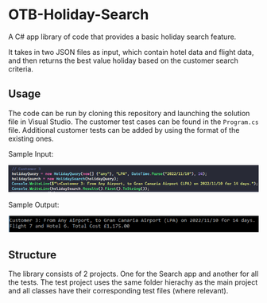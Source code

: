 # OTB-Holiday-Search
A C# app library of code that provides a basic holiday search feature.

It takes in two JSON files as input, which contain hotel data and flight data, and then returns the best value holiday based on the customer search criteria.

## Usage

The code can be run by cloning this repository and launching the solution file in Visual Studio. The customer test cases can be found in the `Program.cs` file. Additional customer tests can be added by using the format of the existing ones.

Sample Input:

![Sample Query](./images/sampleQuery.PNG)


Sample Output:

![Sample Query](./images/sampleResult.PNG)

## Structure

The library consists of 2 projects. One for the Search app and another for all the tests. The test project uses the same folder hierachy as the main project and all classes have their corresponding test files (where relevant).
